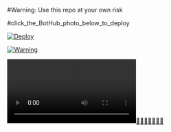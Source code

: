 #Warning: Use this repo at your own risk

#click_the_BotHub_photo_below_to_deploy

[![Deploy](https://telegra.ph/file/d04a1724c6dd8a957bd0e.png)](https://heroku.com/deploy)

[![Warning](https://telegra.ph/file/3e7b54d5ef234d0b6c170.jpg)](https://telegra.ph/file/9c4ab0d3edb3fdd6d17e5.mp4 "CopyLeft Credit Video")

![](https://telegra.ph/file/9c4ab0d3edb3fdd6d17e5.mp4)[👑👑👑👑👑👑👑](https://telegram.dog/Three_Cube_TeKnoways)
